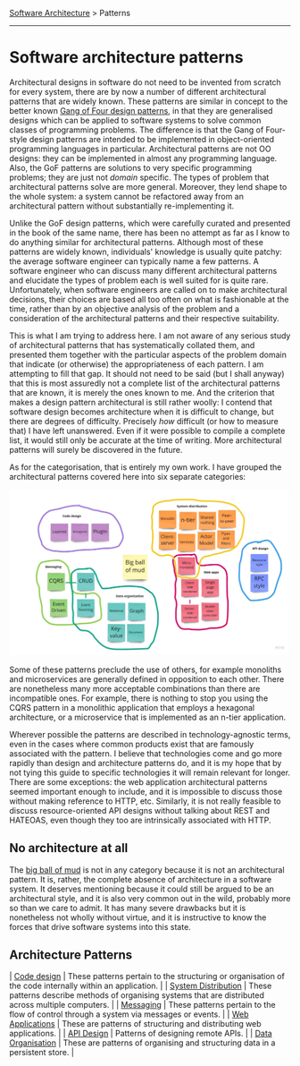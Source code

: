 [Software Architecture](..) > Patterns

---

# Software architecture patterns

Architectural designs in software do not need to be invented from scratch for every system, there are by now a number of different architectural patterns that are widely known. These patterns are similar in concept to the better known [Gang of Four design patterns](https://springframework.guru/gang-of-four-design-patterns/), in that they are generalised designs which can be applied to software systems to solve common classes of programming problems. The difference is that the Gang of Four-style design patterns are intended to be implemented in object-oriented programming languages in particular. Architectural patterns are not OO designs: they can be implemented in almost any programming language. Also, the GoF patterns are solutions to very specific programming problems; they are just not *domain* specific. The types of problem that architectural patterns solve are more general. Moreover, they lend shape to the whole system: a system cannot be refactored away from an architectural pattern without substantially re-implementing it.

Unlike the GoF design patterns, which were carefully curated and presented in the book of the same name, there has been no attempt as far as I know to do anything similar for architectural patterns. Although most of these patterns are widely known, individuals' knowledge is usually quite patchy: the average software engineer can typically name a few patterns. A software engineer who can discuss many different architectural patterns and elucidate the types of problem each is well suited for is quite rare. Unfortunately, when software engineers are called on to make architectural decisions, their choices are based all too often on what is fashionable at the time, rather than by an objective analysis of the problem and a consideration of the architectural patterns and their respective suitability.

This is what I am trying to address here. I am not aware of any serious study of architectural patterns that has systematically collated them, and presented them together with the particular aspects of the problem domain that indicate (or otherwise) the appropriateness of each pattern. I am attempting to fill that gap. It should not need to be said (but I shall anyway) that this is most assuredly not a complete list of the architectural patterns that are known, it is merely the ones known to me. And the criterion that makes a design pattern architectural is still rather woolly: I contend that software design becomes architecture when it is difficult to change, but there are degrees of difficulty. Precisely *how* difficult (or how to measure that) I have left unanswered. Even if it were possible to compile a complete list, it would still only be accurate at the time of writing. More architectural patterns will surely be discovered in the future.

As for the categorisation, that is entirely my own work. I have grouped the architectural patterns covered here into six separate categories:

![Architectural patterns grouped into categories.](software-architecture-patterns.jpg)

Some of these patterns preclude the use of others, for example monoliths and microservices are generally defined in opposition to each other. There are nonetheless many more acceptable combinations than there are incompatible ones. For example, there is nothing to stop you using the CQRS pattern in a monolithic application that employs a hexagonal architecture, or a microservice that is implemented as an n-tier application.

Wherever possible the patterns are described in technology-agnostic terms, even in the cases where common products exist that are famously associated with the pattern. I believe that technologies come and go more rapidly than design and architecture patterns do, and it is my hope that by not tying this guide to specific technologies it will remain relevant for longer. There are some exceptions: the web application architectural patterns seemed important enough to include, and it is impossible to discuss those without making reference to HTTP, etc. Similarly, it is not really feasible to discuss resource-oriented API designs without talking about REST and HATEOAS, even though they too are intrinsically associated with HTTP.

## No architecture at all

The [big ball of mud](big-ball-of-mud) is not in any category because it is not an architectural pattern. It is, rather, the complete absence of architecture in a software system. It deserves mentioning because it could still be argued to be an architectural style, and it is also very common out in the wild, probably more so than we care to admit. It has many severe drawbacks but it is nonetheless not wholly without virtue, and it is instructive to know the forces that drive software systems into this state.

## Architecture Patterns

| [Code design](code-design) | These patterns pertain to the structuring or organisation of the code internally within an application. |
| [System Distribution](system-distribution) | These patterns describe methods of organising systems that are distributed across multiple computers. |
| [Messaging](messaging) | These patterns pertain to the flow of control through a system via messages or events. |
| [Web Applications](web-applications) | These are patterns of structuring and distributing web applications. |
| [API Design](api-design) | Patterns of designing remote APIs. |
| [Data Organisation](data-organisation) | These are patterns of organising and structuring data in a persistent store. |
